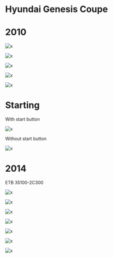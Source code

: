 # Hyundai Genesis Coupe

# 2010


![x](OEM-Docs/Hyundai/2010-coupe-2.0-1.png)

![x](OEM-Docs/Hyundai/2010-coupe-2.0-2.png)

![x](OEM-Docs/Hyundai/2010-coupe-2.0-3.png)

![x](OEM-Docs/Hyundai/2010-coupe-2.0-4.png)

![x](OEM-Docs/Hyundai/2010-coupe-2.0-5.png)

# Starting

With start button

![x](OEM-Docs/Hyundai/2013-start-couple-at-with-button.png)

Without start button

![x](OEM-Docs/Hyundai/2013-start-couple-at-without-button.png)

# 2014

ETB 35100-2C300

![x](OEM-Docs/Hyundai/2014-coupe-2.0.png)

![x](OEM-Docs/Hyundai/2014-coupe-2.0-1.png)

![x](OEM-Docs/Hyundai/2014-coupe-2.0-2.png)

![x](OEM-Docs/Hyundai/2014-coupe-2.0-3.png)

![x](OEM-Docs/Hyundai/2014-coupe-2.0-4.png)

![x](OEM-Docs/Hyundai/2014-coupe-2.0-5.png)

![x](OEM-Docs/Hyundai/2014-coupe-2.0-6.png)

